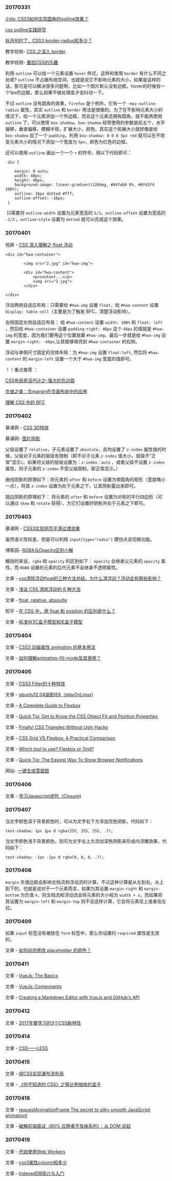 ### 20170331


 [小tip: CSS3如何实现圆角的outline效果？](http://www.zhangxinxu.com/wordpress/2015/04/css3-radius-outline/)

 [css outline实践研究](http://www.cnblogs.com/pssp/p/5906676.html)

 [秋月何时了，CSS3 border-radius知多少？](http://www.zhangxinxu.com/wordpress/2015/11/css3-border-radius-tips/)


 教学视频- [CSS 之深入 border](http://www.imooc.com/learn/755)
 
 教学视频- [重拾CSS的乐趣](http://www.imooc.com/learn/588)
 
 利用 `outline` 可以给一个元素设置 `hover` 样式，这样和使用 `border` 有什么不同之处呢? `outline` 不占据布局空间，也就是说它不影响元素的大小，如果是这样的话，那可是可以解决很多问题啊，比如一个图片默认没有边框，hover的时候有一个1px的边框，那么如果不做处理盒子会抖动一下。
 
 不过 `outline` 没有圆角的效果，`Firefox` 是个例外，它有一个 `-moz-outline-radius` 属性，其实 `outline` 和 `border` 用法是很像的。为了在不影响元素大小的情况下，给一个元素添加一个外边框，而且这个元素还拥有圆角，就不能再使用 `outline` 了，可以使用 `box-shadow`。`box-shadow` 经常使用的参数是前五个，水平偏移，垂直偏移，模糊半径，扩展大小，颜色。其实这个拓展大小就好像是给 `box-shadow` 加了一个 `padding`，利用 `box-shadow: 0 0 0 5px red` 就可以在不改变元素大小的情况下添加一个宽度为 `5px`，颜色为红色的边框。
 
 还可以使用 `outline` 画出一个一个 `+` 的符号，用以下代码即可：
 
     div {
	    
		margin: 0 auto;
		width: 48px;
		height: 48px;
		background-image: linear-gradient(120deg, #84fab0 0%, #8fd3f4 100%);
		outline: 16px dotted #fff;
		outline-offset: -16px;
	 }
  
  只需要将 `outline-width` 设置为元素宽高的 `1/3`，`outline-offset` 设置为宽高的 `-1/3` ，`outline-style` 设置为 `dotted` 就可以完成这个效果。

### 20170401

视屏 - [CSS 深入理解之 float 浮动](http://www.imooc.com/learn/121)


    <div id="hwa-container">
		
            <img src="2.jpg" id="hwa-img">

            <div id="hwa-content">
                <p>content...</p>
                <img src="2.jpg">
            </div>
			 
    </div>
	
浮动两侧自适应布局：只需要给 `#hwa-img` 设置 `float`，给 `#hwa-content` 设置 `display: table-cell`（主要是为了触发 BFC，清楚浮动影响）。

右侧固定左侧自适应布局： 给 `#hwa-content` 设置 `width: 100%` 和 `float: left` ，然后给 `#hwa-container` 设置 `padding-right: 48px` 这个 `48px` 的值就是 `#hwa-img` 的宽度，因为我们要用这个位置放置 `#hwa-img`，最后一步就是给 `#hwa-img` 设置 `margin-right: -48px`,让其能够填充到 `#hwa-container` 的右侧。

浮动与单侧尺寸固定的流体布局：为 `#hwa-img` 设置 `float:left`, 然后将 `#hwa-content` 的 `margin-left` 设置一个大于 `#hwa-img` 宽度的值即可。

！！重点推荐 ：

[CSS布局奇淫巧计之-强大的负边距](http://www.cnblogs.com/2050/archive/2012/08/13/2636467.html#2457812)

[负值之美：负margin在页面布局中的应用](http://www.cnblogs.com/jscode/archive/2012/08/28/2660078.html)

[理解 CSS 中的 BFC](https://www.w3cplus.com/css/understanding-block-formatting-contexts-in-css.html)


### 20170402

慕课网 - [CSS 3D特效](http://www.imooc.com/learn/77)

慕课网- [图片阴影](http://www.imooc.com/learn/240)

父级设置了 `relative`，子元素设置了 `absolute`，且均设置了 `z-index` 属性值的时候，父级对子元素的层级有限制（即不论子元素 `z-index` 值大小，层级不“正常”显示）。如果将父级的层级设置为：`z-index：auto` ，或者父级不设置 `z-index` 属性，则子元素的 `z-index` 不受父级限制，即正常显示。）

曲线阴影的原理如下：将元素的 `after` 和 `before` 设置为带圆角的矩形（宽度略小一点），将其 `z-index` 设置为处于元素之下，让其阴影露出来即可。

翘边阴影的原理如下： 将元素的 `after` 和 `before` 设置为对称的平行四边形（可以通过 `skew` 和 `rotate` 获得），为它们设置好阴影并处于元素之下即可。

### 20170403

慕课网 - [CSS3实现网页平滑过渡效果](http://www.imooc.com/learn/252)

虽然语义性较差，但是可以利用 `input[type="radio"]` 模仿点击切换功能。

博客园- [RGBA与Opacity区别小解](http://www.cnblogs.com/myvin/p/4621417.html)

概括的来说，`rgba` 和 `opacity` 的区别如下： `opacity` 会继承父元素的 `opacity` 属性，而 `RGBA` 设置的元素的后代元素不会继承不透明属性。

文章 - [css清除浮动float的三种方法总结，为什么清浮动？浮动会有那些影响？](https://my.oschina.net/leipeng/blog/221125)

文章 - [浅谈 CSS 清除浮动的 6 种方法](https://segmentfault.com/a/1190000003937063)

文章 - [float, relative, absoulte](http://www.cnblogs.com/fu277/archive/2012/03/13/2393519.html)

知乎 - [在 CSS 中，用 float 和 position 的区别是什么？](https://www.zhihu.com/question/19588854)

文章 - [标准W3C盒子模型和IE盒子模型](http://www.cnblogs.com/ljb161108/p/6044639.html)

### 20170404

文章 - [CSS3 动画属性 animation 的基本用法](http://www.tangbc.com/blog/#frontends/215)

文章 - [如何理解animation-fill-mode及其使用？](https://segmentfault.com/q/1010000003867335)

### 20170405

文章 - [CSS3 Filter的十种特效](http://www.w3cplus.com/css3/ten-effects-with-css3-filter)

文章 - [ubuntu12.04装配IE8（playOnLinux)](http://www.myexception.cn/linux-unix/1441983.html)

文章 - [A Complete Guide to Flexbox](https://css-tricks.com/snippets/css/a-guide-to-flexbox/)

文章 - [Quick Tip: Get to Know the CSS Object Fit and Position Properties](http://tutorialzine.com/2016/04/quick-tip-get-to-know-css-object-fit-position/)

文章 - [Finally! CSS Triangles Without Ugly Hacks](http://tutorialzine.com/2017/03/css-triangles-without-hacks/)

文章 - [CSS Grid VS Flexbox: A Practical Comparison](http://tutorialzine.com/2017/03/css-grid-vs-flexbox/)

文章 - [Which tool to use? Flexbox or Grid?](http://jeffbridgforth.com/which-tool-to-use-flexbox-or-grid/comment-page-1/#comment-13561)

文章 - [Quick Tip: The Easiest Way To Show Browser Notifications](http://tutorialzine.com/2017/01/the-easiest-way-to-show-browser-notifications/)

网站- [一键生成雪碧图](http://csssprites.com/)

### 20170406

文章 - [学习Javascript闭包（Closure)](http://www.ruanyifeng.com/blog/2009/08/learning_javascript_closures.html)

### 20170407

当文字颜色深于背景颜色时，可以为文字右下方添加亮色阴影，代码如下：
    
    text-shadow: 1px 1px 0 rgba(255, 255, 255, .7);
    
当文字颜色浅于背景颜色，则可为文字左上方添加深色阴影来形成内浮雕效果，代码如下：

    text-shadow: -1px -1px 0 rgba(0, 0, 0, .7);
    
    
### 20170408
    
`margin` 负值边距会影响文档流和浮动流的计算，不过这种计算是从左到右，从上到下的，也就是说对于一个元素而言，如果为其设置 `margin-right` 和 `margin-bottom` 为负值 x，则文档流和浮动流会将元素的大小视为 `width + x`，而如果将其设置为 `margin-left` 和 `margin-top` 则不会这样计算，它会将元素往上或者往左拉。

### 20170409

如果 `input` 标签没有被放在 `form` 标签中，那么你设置的 `required` 属性是无效的。

文章 - [如何动态修改 placeholder 的颜色？](https://segmentfault.com/q/1010000004216231)

### 20170411

文章 - [VueJs: The Basics](https://coligo.io/vuejs-the-basics/)

文章 - [VueJs: Components](https://coligo.io/vuejs-components/)

文章 - [Creating a Markdown Editor with VueJs and GitHub's API](https://coligo.io/markdown-editor-vuejs/)

### 20170412

文章 - [2017年要学习的3个CSS新特性](http://www.iwebxy.com/post/940)

### 20170414

文章 - [CSS——LESS](http://www.w3cplus.com/css/less)

### 20170415

文章 - [纯CSS实现瀑布流布局](https://www.w3cplus.com/css/pure-css-create-masonry-layout.html)

文章 - [《你不知道的 CSS》之等比例缩放的盒子](https://www.talkingcoder.com/article/6408123439394783254)

### 20170418

文章 - [requestAnimationFrame
The secret to silky smooth JavaScript animation!](http://creativejs.com/resources/requestanimationframe/)

文章 - [破解前端面试（80% 应聘者不及格系列）：从 DOM 说起](https://zhuanlan.zhihu.com/p/26420034)

### 20170419

文章 - [开始使用Web Workers](http://blog.jobbole.com/30445/)

文章 - [css3属性column知多少](http://www.cnblogs.com/xinjie-just/p/5953386.html)

文章 - [IndexedDB简介与入门](https://segmentfault.com/a/1190000006924681?utm_source=tuicool&utm_medium=referral)